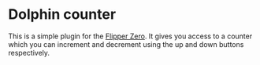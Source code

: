 # Dolphin counter
This is a simple plugin for the [Flipper Zero](https://www.flipperzero.one).
It gives you access to a counter which you can increment and decrement using the up and down buttons respectively.

